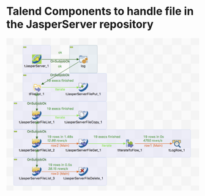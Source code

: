 # Talend Components to handle file in the JasperServer repository

![Roundtrip job](https://github.com/jlolling/talendcomp_tJasperServerFile/blob/master/doc/tJasperServer_scenario_roundtrip_new.png)
